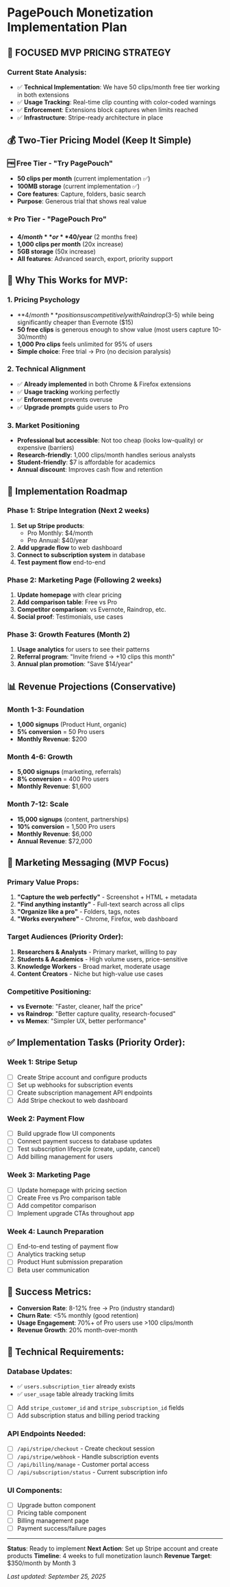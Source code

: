 # PagePouch Monetization Implementation Plan

## 🎯 **FOCUSED MVP PRICING STRATEGY**

### **Current State Analysis:**
- ✅ **Technical Implementation**: We have 50 clips/month free tier working in both extensions
- ✅ **Usage Tracking**: Real-time clip counting with color-coded warnings
- ✅ **Enforcement**: Extensions block captures when limits reached
- ✅ **Infrastructure**: Stripe-ready architecture in place

## 💰 **Two-Tier Pricing Model (Keep It Simple)**

### **🆓 Free Tier - "Try PagePouch"**
- **50 clips per month** (current implementation ✅)
- **100MB storage** (current implementation ✅)
- **Core features**: Capture, folders, basic search
- **Purpose**: Generous trial that shows real value

### **⭐ Pro Tier - "PagePouch Pro"**
- **$4/month** or **$40/year** (2 months free)
- **1,000 clips per month** (20x increase)
- **5GB storage** (50x increase)
- **All features**: Advanced search, export, priority support

## 🎯 **Why This Works for MVP:**

### **1. Pricing Psychology**
- **$4/month** positions us competitively with Raindrop ($3-5) while being significantly cheaper than Evernote ($15)
- **50 free clips** is generous enough to show value (most users capture 10-30/month)
- **1,000 Pro clips** feels unlimited for 95% of users
- **Simple choice**: Free trial → Pro (no decision paralysis)

### **2. Technical Alignment**
- ✅ **Already implemented** in both Chrome & Firefox extensions
- ✅ **Usage tracking** working perfectly
- ✅ **Enforcement** prevents overuse
- ✅ **Upgrade prompts** guide users to Pro

### **3. Market Positioning**
- **Professional but accessible**: Not too cheap (looks low-quality) or expensive (barriers)
- **Research-friendly**: 1,000 clips/month handles serious analysts
- **Student-friendly**: $7 is affordable for academics
- **Annual discount**: Improves cash flow and retention

## 🚀 **Implementation Roadmap**

### **Phase 1: Stripe Integration (Next 2 weeks)**
1. **Set up Stripe products**:
   - Pro Monthly: $4/month
   - Pro Annual: $40/year
2. **Add upgrade flow** to web dashboard
3. **Connect to subscription system** in database
4. **Test payment flow** end-to-end

### **Phase 2: Marketing Page (Following 2 weeks)**
1. **Update homepage** with clear pricing
2. **Add comparison table**: Free vs Pro
3. **Competitor comparison**: vs Evernote, Raindrop, etc.
4. **Social proof**: Testimonials, use cases

### **Phase 3: Growth Features (Month 2)**
1. **Usage analytics** for users to see their patterns
2. **Referral program**: "Invite friend → +10 clips this month"
3. **Annual plan promotion**: "Save $14/year"

## 📊 **Revenue Projections (Conservative)**

### **Month 1-3**: Foundation
- **1,000 signups** (Product Hunt, organic)
- **5% conversion** = 50 Pro users
- **Monthly Revenue**: $200

### **Month 4-6**: Growth
- **5,000 signups** (marketing, referrals)
- **8% conversion** = 400 Pro users
- **Monthly Revenue**: $1,600

### **Month 7-12**: Scale
- **15,000 signups** (content, partnerships)
- **10% conversion** = 1,500 Pro users
- **Monthly Revenue**: $6,000
- **Annual Revenue**: $72,000

## 🎯 **Marketing Messaging (MVP Focus)**

### **Primary Value Props:**
1. **"Capture the web perfectly"** - Screenshot + HTML + metadata
2. **"Find anything instantly"** - Full-text search across all clips
3. **"Organize like a pro"** - Folders, tags, notes
4. **"Works everywhere"** - Chrome, Firefox, web dashboard

### **Target Audiences (Priority Order):**
1. **Researchers & Analysts** - Primary market, willing to pay
2. **Students & Academics** - High volume users, price-sensitive
3. **Knowledge Workers** - Broad market, moderate usage
4. **Content Creators** - Niche but high-value use cases

### **Competitive Positioning:**
- **vs Evernote**: "Faster, cleaner, half the price"
- **vs Raindrop**: "Better capture quality, research-focused"
- **vs Memex**: "Simpler UX, better performance"

## ✅ **Implementation Tasks (Priority Order):**

### **Week 1: Stripe Setup**
- [ ] Create Stripe account and configure products
- [ ] Set up webhooks for subscription events
- [ ] Create subscription management API endpoints
- [ ] Add Stripe checkout to web dashboard

### **Week 2: Payment Flow**
- [ ] Build upgrade flow UI components
- [ ] Connect payment success to database updates
- [ ] Test subscription lifecycle (create, update, cancel)
- [ ] Add billing management for users

### **Week 3: Marketing Page**
- [ ] Update homepage with pricing section
- [ ] Create Free vs Pro comparison table
- [ ] Add competitor comparison
- [ ] Implement upgrade CTAs throughout app

### **Week 4: Launch Preparation**
- [ ] End-to-end testing of payment flow
- [ ] Analytics tracking setup
- [ ] Product Hunt submission preparation
- [ ] Beta user communication

## 🎯 **Success Metrics:**
- **Conversion Rate**: 8-12% free → Pro (industry standard)
- **Churn Rate**: <5% monthly (good retention)
- **Usage Engagement**: 70%+ of Pro users use >100 clips/month
- **Revenue Growth**: 20% month-over-month

## 🔧 **Technical Requirements:**

### **Database Updates:**
- ✅ `users.subscription_tier` already exists
- ✅ `user_usage` table already tracking limits
- [ ] Add `stripe_customer_id` and `stripe_subscription_id` fields
- [ ] Add subscription status and billing period tracking

### **API Endpoints Needed:**
- [ ] `/api/stripe/checkout` - Create checkout session
- [ ] `/api/stripe/webhook` - Handle subscription events
- [ ] `/api/billing/manage` - Customer portal access
- [ ] `/api/subscription/status` - Current subscription info

### **UI Components:**
- [ ] Upgrade button component
- [ ] Pricing table component
- [ ] Billing management page
- [ ] Payment success/failure pages

---

**Status**: Ready to implement
**Next Action**: Set up Stripe account and create products
**Timeline**: 4 weeks to full monetization launch
**Revenue Target**: $350/month by Month 3

*Last updated: September 25, 2025*
